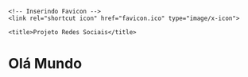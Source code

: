 <!DOCTYPE html>
<html lang="pt-br">
<head>
    <meta charset="UTF-8">
    <meta http-equiv="X-UA-Compatible" content="IE=edge">
    <meta name="viewport" content="width=device-width, initial-scale=1.0">

    <!-- Inserindo Favicon -->
    <link rel="shortcut icon" href="favicon.ico" type="image/x-icon">
    
    <title>Projeto Redes Sociais</title>
</head>
<body>
    <h1>Olá Mundo</h1>
    
</body>
</html>
